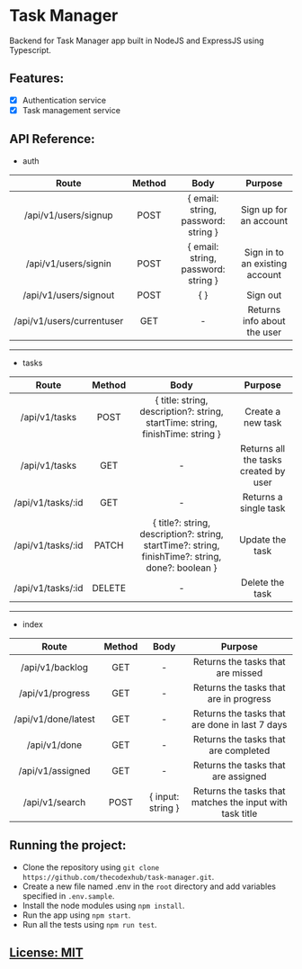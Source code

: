 # Task Manager

Backend for Task Manager app built in NodeJS and ExpressJS using Typescript.

## Features:

- [x] Authentication service
- [x] Task management service

## API Reference:

- auth

| Route                     | Method        | Body                                | Purpose                        |
|:-------------------------:|:-------------:|:-----------------------------------:|:------------------------------:|
| /api/v1/users/signup      | POST          | { email: string, password: string } | Sign up for an account         |
| /api/v1/users/signin      | POST          | { email: string, password: string } | Sign in to an existing account |
| /api/v1/users/signout     | POST          | { }                                 | Sign out                       |
| /api/v1/users/currentuser | GET           | -                                   | Returns info about the user    |

---

- tasks

| Route                     | Method        | Body                                                                           | Purpose                               |
|:-------------------------:|:-------------:|:------------------------------------------------------------------------------:|:-------------------------------------:|
| /api/v1/tasks             | POST          | { title: string, description?: string, startTime: string, finishTime: string } | Create a new task                     |
| /api/v1/tasks             | GET           | -                                                                              | Returns all the tasks created by user |
| /api/v1/tasks/:id         | GET           | -                                                                              | Returns a single task                 |
| /api/v1/tasks/:id         | PATCH         | { title?: string, description?: string, startTime?: string, finishTime?: string, done?: boolean } | Update the task    |
| /api/v1/tasks/:id         | DELETE        | -                                                                              | Delete the task                       |

---

- index

| Route                     | Method        | Body                                | Purpose                                                  |
|:-------------------------:|:-------------:|:-----------------------------------:|:--------------------------------------------------------:|
| /api/v1/backlog           | GET           | -                                   | Returns the tasks that are missed                        |
| /api/v1/progress          | GET           | -                                   | Returns the tasks that are in progress                   |
| /api/v1/done/latest       | GET           | -                                   | Returns the tasks that are done in last 7 days           |
| /api/v1/done              | GET           | -                                   | Returns the tasks that are completed                     |
| /api/v1/assigned          | GET           | -                                   | Returns the tasks that are assigned                      |
| /api/v1/search            | POST          | { input: string }                   | Returns the tasks that matches the input with task title |


## Running the project:

- Clone the repository using `git clone https://github.com/thecodexhub/task-manager.git`.
- Create a new file named .env in the `root` directory and add variables specified in `.env.sample`.
- Install the node modules using `npm install`.
- Run the app using `npm start`.
- Run all the tests using `npm run test`.

## [License: MIT](LICENSE)
